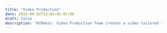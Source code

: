 ```yaml
---
title: "Video Production"
date: 2018-09-02T13:04:45-07:00
draft: false
description: "RCMakes' Video Production Team creates a video tailored to you, giving you full control of the result."
---
```



